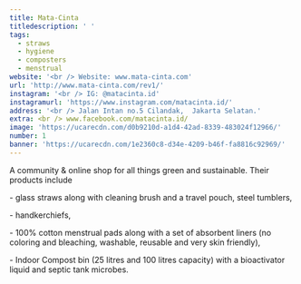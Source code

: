 ```yaml
---
title: Mata-Cinta
titledescription: ' '
tags:
  - straws
  - hygiene
  - composters
  - menstrual
website: '<br /> Website: www.mata-cinta.com'
url: 'http://www.mata-cinta.com/rev1/'
instagram: '<br /> IG: @matacinta.id'
instagramurl: 'https://www.instagram.com/matacinta.id/'
address: '<br /> Jalan Intan no.5 Cilandak,  Jakarta Selatan.'
extra: <br /> www.facebook.com/matacinta.id/
image: 'https://ucarecdn.com/d0b9210d-a1d4-42ad-8339-483024f12966/'
number: 1
banner: 'https://ucarecdn.com/1e2360c8-d34e-4209-b46f-fa8816c92969/'
---
```

A community & online shop for all things green and sustainable. Their products include 

\- glass straws along with cleaning brush and a travel pouch, steel tumblers, 

\- handkerchiefs, 

\- 100% cotton menstrual pads along with a set of absorbent liners (no coloring and bleaching, washable, reusable and very skin friendly), 

\- Indoor Compost bin (25 litres and 100 litres capacity) with a bioactivator liquid and septic tank microbes.
